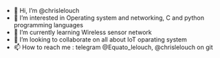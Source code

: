 - 👋 Hi, I’m @chrislelouch
- 👀 I’m interested in Operating system and networking, C and python programming languages 
- 🌱 I’m currently learning Wireless sensor network
- 💞️ I’m looking to collaborate on all about IoT oparating system
- 📫 How to reach me : telegram @Equato_lelouch, @chrislelouch on git
<!---
chrislelouch/chrislelouch is a ✨ special ✨ repository because its `README.md` (this file) appears on your GitHub profile.
You can click the Preview link to take a look at your changes.
--->
